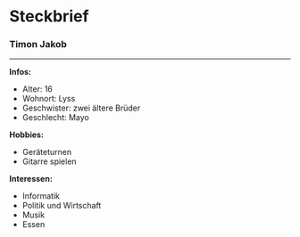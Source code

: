 # Steckbrief
### Timon Jakob
---
**Infos:**  
* Alter: 16
* Wohnort: Lyss
* Geschwister: zwei ältere Brüder
* Geschlecht: Mayo

**Hobbies:**
* Geräteturnen
* Gitarre spielen

**Interessen:**
* Informatik
* Politik und Wirtschaft
* Musik
* Essen

